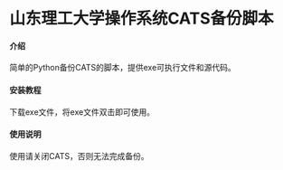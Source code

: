 # 山东理工大学操作系统CATS备份脚本

#### 介绍
简单的Python备份CATS的脚本，提供exe可执行文件和源代码。

#### 安装教程
下载exe文件，将exe文件双击即可使用。

#### 使用说明
使用请关闭CATS，否则无法完成备份。